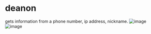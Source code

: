 # deanon
gets information from a phone number, ip address, nickname.
![image](https://user-images.githubusercontent.com/124806098/227601422-942578a8-4657-4c69-9067-8f12adc13d6b.png)
![image](https://user-images.githubusercontent.com/124806098/227601447-abddbff1-af64-4de0-bac3-51344b039f86.png)

